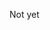 Not yet

<!---
fewenfarbetween/fewenfarbetween is a ✨ special ✨ repository because its `README.md` (this file) appears on your GitHub profile.
You can click the Preview link to take a look at your changes.
--->
